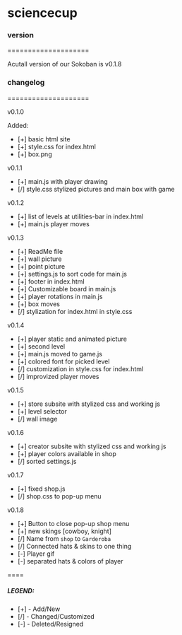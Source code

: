 # sciencecup

### version

====================

Acutall version of our Sokoban is v0.1.8

### changelog

====================

v0.1.0

Added:

- [+] basic html site
- [+] style.css for index.html
- [+] box.png

v0.1.1

- [+] main.js with player drawing
- [/] style.css stylized pictures and main box with game

v0.1.2

- [+] list of levels at utilities-bar in index.html
- [+] main.js player moves

v0.1.3

- [+] ReadMe file
- [+] wall picture
- [+] point picture
- [+] settings.js to sort code for main.js
- [+] footer in index.html
- [+] Customizable board in main.js
- [+] player rotations in main.js
- [+] box moves
- [/] stylization for index.html in style.css

v0.1.4

- [+] player static and animated picture
- [+] second level
- [+] main.js moved to game.js
- [+] colored font for picked level
- [/] customization in style.css for index.html
- [/] improvized player moves

v0.1.5

- [+] store subsite with stylized css and working js
- [+] level selector
- [/] wall image

v0.1.6

- [+] creator subsite with stylized css and working js
- [+] player colors available in shop
- [/] sorted settings.js

v0.1.7

- [+] fixed shop.js
- [/] shop.css to pop-up menu

v0.1.8

- [+] Button to close pop-up shop menu
- [+] new skings [cowboy, knight]
- [/] Name from `shop` to `Garderoba`
- [/] Connected hats & skins to one thing
- [-] Player gif
- [-] separated hats & colors of player

====

##### LEGEND:

- [+] - Add/New
- [/] - Changed/Customized
- [-] - Deleted/Resigned
